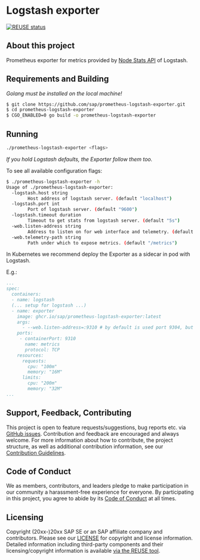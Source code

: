 # Logstash exporter

[![REUSE status](https://api.reuse.software/badge/github.com/SAP/prometheus-logstash-exporter)](https://api.reuse.software/info/github.com/SAP/prometheus-logstash-exporter)

## About this project

Prometheus exporter for metrics provided by [Node Stats API](https://www.elastic.co/guide/en/logstash/current/monitoring-logstash.html) of Logstash.

## Requirements and Building

*Golang must be installed on the local machine!*

```bash
$ git clone https://github.com/sap/prometheus-logstash-exporter.git
$ cd prometheus-logstash-exporter
$ CGO_ENABLED=0 go build -o prometheus-logstash-exporter
```

## Running

```bash
./prometheus-logstash-exporter <flags>
```

*If you hold Logstash defaults, the Exporter follow them too.*

To see all available configuration flags:

```bash
$ ./prometheus-logstash-exporter -h
Usage of ./prometheus-logstash-exporter:
  -logstash.host string
        Host address of logstash server. (default "localhost")
  -logstash.port int
        Port of logstash server. (default "9600")
  -logstash.timeout duration
        Timeout to get stats from logstash server. (default "5s")
  -web.listen-address string
        Address to listen on for web interface and telemetry. (default ":9304")
  -web.telemetry-path string
        Path under which to expose metrics. (default "/metrics")
```

In Kubernetes we recommend deploy the Exporter as a sidecar in pod with Logstash.

E.g.:
```yaml
...
spec:
  containers:
  - name: logstash
  (... setup for logstash ...)
  - name: exporter
    image: ghcr.io/sap/prometheus-logstash-exporter:latest
    args:
      - --web.listen-address=:9310 # by default is used port 9304, but feel free adapt this setting
    ports:
     - containerPort: 9310
       name: metrics
       protocol: TCP
    resources:
      requests:
        cpu: "100m"
        memory: "16M"
      limits:
        cpu: "200m"
        memory: "32M"
...
```

## Support, Feedback, Contributing

This project is open to feature requests/suggestions, bug reports etc. via [GitHub issues](https://github.com/SAP/prometheus-logstash-exporter/issues). Contribution and feedback are encouraged and always welcome. For more information about how to contribute, the project structure, as well as additional contribution information, see our [Contribution Guidelines](CONTRIBUTING.md).

## Code of Conduct

We as members, contributors, and leaders pledge to make participation in our community a harassment-free experience for everyone. By participating in this project, you agree to abide by its [Code of Conduct](https://github.com/SAP/.github/blob/main/CODE_OF_CONDUCT.md) at all times.

## Licensing

Copyright (20xx-)20xx SAP SE or an SAP affiliate company and <your-project> contributors. Please see our [LICENSE](LICENSE) for copyright and license information. Detailed information including third-party components and their licensing/copyright information is available [via the REUSE tool](https://api.reuse.software/info/github.com/SAP/prometheus-logstash-exporter).
